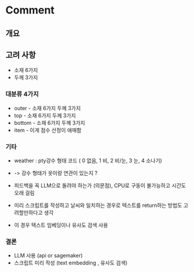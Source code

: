 # Comment
## 개요 

## 고려 사항
- 소재 6가지 
- 두께 3가지 

### 대분류 4가지
-  outer - 소재 6가지 두께 3가지 
-  top - 소재 6가지 두께 3가지 
-  bottom - 소재 6가지 두께 3가지
-  item - 이게 점수 산정이 애매함 

### 기타
- weather : pty강수 형태 코드 ( 0 없음, 1 비, 2 비/눈, 3 눈, 4 소나기)
- -> 강수 형태가 옷이랑 연관이 있는지 ?

- 피드백을 꼭 LLM으로 돌려야 하는가 (의문점), CPU로 구동이 불가능하고 시간도 오래 걸림 
- 미리 스크립트를 작성하고 날씨와 일치하는 경우로 텍스트를 return하는 방법도 고려할만하다고 생각
- 이 경우 텍스트 임베딩이나 유사도 검색 사용 

### 결론
- LLM 사용 (api or sagemaker)
- 스크립트 미리 작성 (text embedding , 유사도 검색)